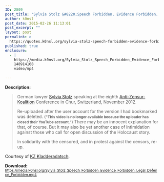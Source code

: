 ```yaml
---
ID: 2809
post_title: 'Sylvia Stolz &#8220;Speech Forbidden, Evidence Forbidden, Legal Defence Forbidden&#8221;'
author: k0nsl
post_date: 2015-02-26 11:13:01
post_excerpt: ""
layout: post
permalink: >
  https://quotes.k0nsl.org/sylvia-stolz-speech-forbidden-evidence-forbidden-legal-defence-forbidden.html
published: true
enclosure:
  - |
    https://media.k0nsl.org/Sylvia_Stolz_Speech_Forbidden_Evidence_Forbidden_Legal_Defence_Forbidden.mp4
    148914168
    video/mp4
    
---
```

<strong>Description:</strong>
<blockquote>German lawyer <a href="http://quotes.k0nsl.org/search/Sylvia%20Stolz" title="Sylvia Stolz" target="_blank">Sylvia Stolz</a> speaking at the eighth <a href="http://www.anti-zensur.info/" title="AZK" target="_blank">Anti-Zensur-Koalition</a> Conference in Chur, Switzerland, November 2012.

Re-uploaded after the user account for the version I had bookmarked was deleted. (<small><strong>"This video is no longer available because the uploader has closed their YouTube account."</strong></small>) There may be an innocent explanation for that, of course. But it may also be yet another case of intimidation against those who call for open discussion of the Holocaust story.

In solidarity with the censored, and in protest against the censors, re-up.</blockquote>

Courtesy of <a href="https://www.youtube.com/channel/UClDC4nCzoxgHglfoUlvTs-g" title="KZ Kladderadatsch" target="_blank">KZ Kladderadatsch</a>.

<strong>Download:</strong> <small><a href="https://media.k0nsl.org/Sylvia_Stolz_Speech_Forbidden_Evidence_Forbidden_Legal_Defence_Forbidden.mp4" target="_blank">https://media.k0nsl.org/Sylvia_Stolz_Speech_Forbidden_Evidence_Forbidden_Legal_Defence_Forbidden.mp4</a></small>
